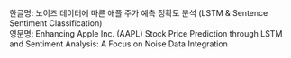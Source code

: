 한글명: 노이즈 데이터에 따른 애플 주가 예측 정확도 분석 (LSTM & Sentence Sentiment Classification)  
영문명: Enhancing Apple Inc. (AAPL) Stock Price Prediction through LSTM and Sentiment Analysis: A Focus on Noise Data Integration
